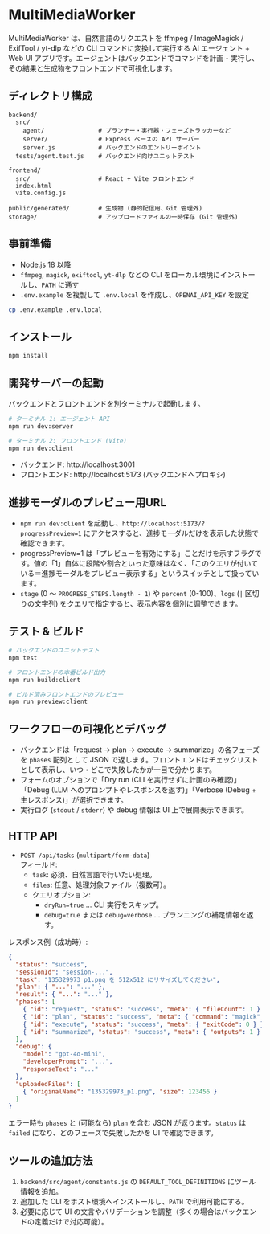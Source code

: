 # MultiMediaWorker

MultiMediaWorker は、自然言語のリクエストを ffmpeg / ImageMagick / ExifTool / yt-dlp などの CLI コマンドに変換して実行する AI エージェント + Web UI アプリです。エージェントはバックエンドでコマンドを計画・実行し、その結果と生成物をフロントエンドで可視化します。

## ディレクトリ構成

```
backend/
  src/
    agent/               # プランナー・実行器・フェーズトラッカーなど
    server/              # Express ベースの API サーバー
    server.js            # バックエンドのエントリーポイント
  tests/agent.test.js    # バックエンド向けユニットテスト

frontend/
  src/                   # React + Vite フロントエンド
  index.html
  vite.config.js

public/generated/        # 生成物 (静的配信用、Git 管理外)
storage/                 # アップロードファイルの一時保存 (Git 管理外)
```

## 事前準備

- Node.js 18 以降
- `ffmpeg`, `magick`, `exiftool`, `yt-dlp` などの CLI をローカル環境にインストールし、`PATH` に通す
- `.env.example` を複製して `.env.local` を作成し、`OPENAI_API_KEY` を設定

```bash
cp .env.example .env.local
```

## インストール

```bash
npm install
```

## 開発サーバーの起動

バックエンドとフロントエンドを別ターミナルで起動します。

```bash
# ターミナル 1: エージェント API
npm run dev:server

# ターミナル 2: フロントエンド (Vite)
npm run dev:client
```

- バックエンド: http://localhost:3001
- フロントエンド: http://localhost:5173 (バックエンドへプロキシ)

## 進捗モーダルのプレビュー用URL

- `npm run dev:client` を起動し、`http://localhost:5173/?progressPreview=1` にアクセスすると、進捗モーダルだけを表示した状態で確認できます。
- progressPreview=1 は「プレビューを有効にする」ことだけを示すフラグです。値の「1」自体に段階や割合といった意味はなく、「このクエリが付いている＝進捗モーダルをプレビュー表示する」というスイッチとして扱っています。
- `stage` (0 〜 `PROGRESS_STEPS.length - 1`) や `percent` (0-100)、`logs` (`|` 区切りの文字列) をクエリで指定すると、表示内容を個別に調整できます。


## テスト & ビルド

```bash
# バックエンドのユニットテスト
npm test

# フロントエンドの本番ビルド出力
npm run build:client

# ビルド済みフロントエンドのプレビュー
npm run preview:client
```

## ワークフローの可視化とデバッグ

- バックエンドは「request → plan → execute → summarize」の各フェーズを `phases` 配列として JSON で返します。フロントエンドはチェックリストとして表示し、いつ・どこで失敗したかが一目で分かります。
- フォームのオプションで「Dry run (CLI を実行せずに計画のみ確認)」「Debug (LLM へのプロンプトやレスポンスを返す)」「Verbose (Debug + 生レスポンス)」が選択できます。
- 実行ログ (`stdout` / `stderr`) や debug 情報は UI 上で展開表示できます。

## HTTP API


- `POST /api/tasks` (`multipart/form-data`)  
  フィールド:
  - `task`: 必須、自然言語で行いたい処理。
  - `files`: 任意、処理対象ファイル（複数可）。
  - クエリオプション:
    - `dryRun=true` … CLI 実行をスキップ。
    - `debug=true` または `debug=verbose` … プランニングの補足情報を返す。

レスポンス例（成功時）:

```json
{
  "status": "success",
  "sessionId": "session-...",
  "task": "135329973_p1.png を 512x512 にリサイズしてください",
  "plan": { "...": "..." },
  "result": { "...": "..." },
  "phases": [
    { "id": "request", "status": "success", "meta": { "fileCount": 1 } },
    { "id": "plan", "status": "success", "meta": { "command": "magick" } },
    { "id": "execute", "status": "success", "meta": { "exitCode": 0 } },
    { "id": "summarize", "status": "success", "meta": { "outputs": 1 } }
  ],
  "debug": {
    "model": "gpt-4o-mini",
    "developerPrompt": "...",
    "responseText": "..."
  },
  "uploadedFiles": [
    { "originalName": "135329973_p1.png", "size": 123456 }
  ]
}
```

エラー時も `phases` と (可能なら) `plan` を含む JSON が返ります。`status` は `failed` になり、どのフェーズで失敗したかを UI で確認できます。

## ツールの追加方法

1. `backend/src/agent/constants.js` の `DEFAULT_TOOL_DEFINITIONS` にツール情報を追加。
2. 追加した CLI をホスト環境へインストールし、`PATH` で利用可能にする。
3. 必要に応じて UI の文言やバリデーションを調整（多くの場合はバックエンドの定義だけで対応可能）。

